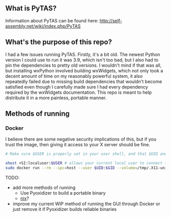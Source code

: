## What is PyTAS?
Information about PyTAS can be found here: http://self-assembly.net/wiki/index.php/PyTAS

## What's the purpose of this repo?
I had a few issues running PyTAS. Firstly, it's a bit old. The newest Python version I could use to run
it was 3.9, which isn't too bad, but I also had to pin the dependencies to pretty old versions.
I wouldn't mind if that was all, but installing wxPython involved building wxWidgets, which not
only took a decent amount of time on my reasonably powerful system, it also repeatedly failed due to
missing build dependencies that wouldn't become satisfied even though I carefully made sure I had every
dependency required by the wxWidgets documentation. This repo is meant to help distribute it in a more
painless, portable manner.

## Methods of running

### Docker
I believe there are some negative security implications of this, but if you trust the image, then giving
it access to your X server should be fine.

```sh
# Make sure $USER is properly set in your user shell, and that $UID and $GID aren't set to root's values when you `sudo` a command

xhost +SI:localuser:$USER # allows your current local user to connect to the X server
sudo docker run --rm --ipc=host --user $UID:$GID --volume=/tmp/.X11-unix/:/tmp/.X11-unix/ -e DISPLAY -e XAUTHORITY ghcr.io/arian04/pytas:latest # runs the container in such a way that it can access the X server, deletes container on exit
```

TODO:

- add more methods of running
  - Use Pyoxidizer to build a portable binary
  - [nix](https://nixos.org/)?
- improve my current WIP method of running the GUI through Docker
  or just remove it if Pyoxidizer builds reliable binaries
